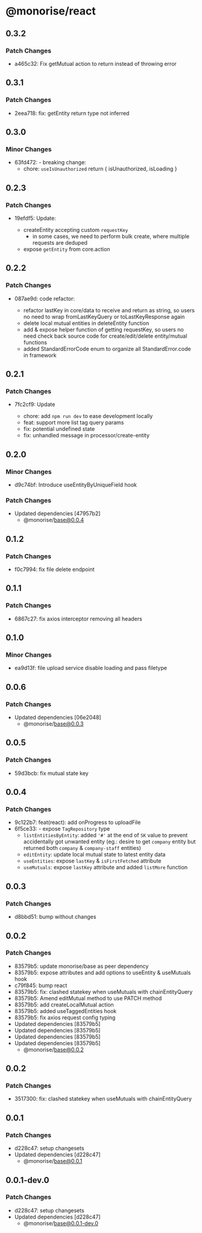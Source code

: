 # @monorise/react

## 0.3.2

### Patch Changes

- a465c32: Fix getMutual action to return instead of throwing error

## 0.3.1

### Patch Changes

- 2eea718: fix: getEntity return type not inferred

## 0.3.0

### Minor Changes

- 63fd472: - breaking change:
  - chore: `useIsUnauthorized` return { isUnauthorized, isLoading }

## 0.2.3

### Patch Changes

- 19efdf5: Update:

  - createEntity accepting custom `requestKey`
    - in some cases, we need to perform bulk create, where multiple requests are deduped
  - expose `getEntity` from core.action

## 0.2.2

### Patch Changes

- 087ae9d: code refactor:

  - refactor lastKey in core/data to receive and return as string, so users no need to wrap fromLastKeyQuery or toLastKeyResponse again
  - delete local mutual entities in deleteEntity function
  - add & expose helper function of getting requestKey, so users no need check back source code for create/edit/delete entity/mutual functions
  - added StandardErrorCode enum to organize all StandardError.code in framework

## 0.2.1

### Patch Changes

- 7fc2cf9: Update

  - chore: add `npm run dev` to ease development locally
  - feat: support more list tag query params
  - fix: potential undefined state
  - fix: unhandled message in processor/create-entity

## 0.2.0

### Minor Changes

- d9c74bf: Introduce useEntityByUniqueField hook

### Patch Changes

- Updated dependencies [47957b2]
  - @monorise/base@0.0.4

## 0.1.2

### Patch Changes

- f0c7994: fix file delete endpoint

## 0.1.1

### Patch Changes

- 6867c27: fix axios interceptor removing all headers

## 0.1.0

### Minor Changes

- ea9d13f: file upload service disable loading and pass filetype

## 0.0.6

### Patch Changes

- Updated dependencies [06e2048]
  - @monorise/base@0.0.3

## 0.0.5

### Patch Changes

- 59d3bcb: fix mutual state key

## 0.0.4

### Patch Changes

- 9c122b7: feat(react): add onProgress to uploadFile
- 6f5ce33: - expose `TagRepository` type
  - `listEntitiesByEntity`: added `'#'` at the end of `SK` value to prevent accidentally got unwanted entity (eg.: desire to get `company` entity but returned both `company` & `company-staff` entities)
  - `editEntity`: update local mutual state to latest entity data
  - `useEntities`: expose `lastKey` & `isFirstFetched` attribute
  - `useMutuals`: expose `lastKey` attribute and added `listMore` function

## 0.0.3

### Patch Changes

- d8bbd51: bump without changes

## 0.0.2

### Patch Changes

- 83579b5: update monorise/base as peer dependency
- 83579b5: expose attributes and add options to useEntity & useMutuals hook
- c79f845: bump react
- 83579b5: fix: clashed statekey when useMutuals with chainEntityQuery
- 83579b5: Amend editMutual method to use PATCH method
- 83579b5: add createLocalMutual action
- 83579b5: added useTaggedEntities hook
- 83579b5: fix axios request config typing
- Updated dependencies [83579b5]
- Updated dependencies [83579b5]
- Updated dependencies [83579b5]
- Updated dependencies [83579b5]
  - @monorise/base@0.0.2

## 0.0.2

### Patch Changes

- 3517300: fix: clashed statekey when useMutuals with chainEntityQuery

## 0.0.1

### Patch Changes

- d228c47: setup changesets
- Updated dependencies [d228c47]
  - @monorise/base@0.0.1

## 0.0.1-dev.0

### Patch Changes

- d228c47: setup changesets
- Updated dependencies [d228c47]
  - @monorise/base@0.0.1-dev.0
